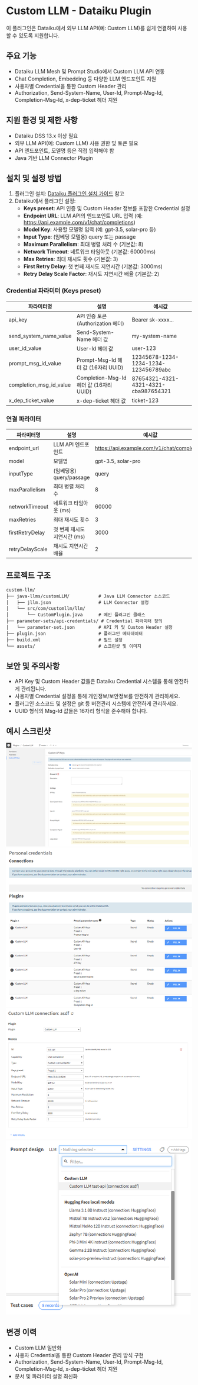 # Custom LLM - Dataiku Plugin

이 플러그인은 Dataiku에서 외부 LLM API(예: Custom LLM)를 쉽게 연결하여 사용할 수 있도록 지원합니다.

## 주요 기능
- Dataiku LLM Mesh 및 Prompt Studio에서 Custom LLM API 연동
- Chat Completion, Embedding 등 다양한 LLM 엔드포인트 지원
- 사용자별 Credential을 통한 Custom Header 관리
- Authorization, Send-System-Name, User-Id, Prompt-Msg-Id, Completion-Msg-Id, x-dep-ticket 헤더 지원

## 지원 환경 및 제한 사항
- Dataiku DSS 13.x 이상 필요
- 외부 LLM API(예: Custom LLM) 사용 권한 및 토큰 필요
- API 엔드포인트, 모델명 등은 직접 입력해야 함
- Java 기반 LLM Connector Plugin

## 설치 및 설정 방법
1. 플러그인 설치: [Dataiku 플러그인 설치 가이드](https://doc.dataiku.com/dss/latest/plugins/installing.html) 참고
2. Dataiku에서 플러그인 설정:
    - **Keys preset**: API 인증 및 Custom Header 정보를 포함한 Credential 설정
    - **Endpoint URL**: LLM API의 엔드포인트 URL 입력 (예: https://api.example.com/v1/chat/completions)
    - **Model Key**: 사용할 모델명 입력 (예: gpt-3.5, solar-pro 등)
    - **Input Type**: (임베딩 모델용) query 또는 passage
    - **Maximum Parallelism**: 최대 병렬 처리 수 (기본값: 8)
    - **Network Timeout**: 네트워크 타임아웃 (기본값: 60000ms)
    - **Max Retries**: 최대 재시도 횟수 (기본값: 3)
    - **First Retry Delay**: 첫 번째 재시도 지연시간 (기본값: 3000ms)
    - **Retry Delay Scale Factor**: 재시도 지연시간 배율 (기본값: 2)

### Credential 파라미터 (Keys preset)
| 파라미터명                | 설명                                    | 예시값                        |
|--------------------------|----------------------------------------|-------------------------------|
| api_key                  | API 인증 토큰 (Authorization 헤더)      | Bearer sk-xxxx...             |
| send_system_name_value   | Send-System-Name 헤더 값               | my-system-name                |
| user_id_value            | User-Id 헤더 값                        | user-123                      |
| prompt_msg_id_value      | Prompt-Msg-Id 헤더 값 (16자리 UUID)    | 12345678-1234-1234-1234-123456789abc |
| completion_msg_id_value  | Completion-Msg-Id 헤더 값 (16자리 UUID) | 87654321-4321-4321-4321-cba987654321 |
| x_dep_ticket_value       | x-dep-ticket 헤더 값                   | ticket-123                    |

### 연결 파라미터
| 파라미터명         | 설명                                 | 예시값                        |
|-------------------|--------------------------------------|-------------------------------|
| endpoint_url      | LLM API 엔드포인트                   | https://api.example.com/v1/chat/completions |
| model             | 모델명                               | gpt-3.5, solar-pro            |
| inputType         | (임베딩용) query/passage             | query                         |
| maxParallelism    | 최대 병렬 처리 수                    | 8                             |
| networkTimeout    | 네트워크 타임아웃 (ms)               | 60000                         |
| maxRetries        | 최대 재시도 횟수                     | 3                             |
| firstRetryDelay   | 첫 번째 재시도 지연시간 (ms)         | 3000                          |
| retryDelayScale   | 재시도 지연시간 배율                  | 2                             |

## 프로젝트 구조
```
custom-llm/
├── java-llms/customLLM/           # Java LLM Connector 소스코드
│   ├── jllm.json                  # LLM Connector 설정
│   └── src/com/customllm/llm/
│       └── CustomPlugin.java      # 메인 플러그인 클래스
├── parameter-sets/api-credentials/ # Credential 파라미터 정의
│   └── parameter-set.json         # API 키 및 Custom Header 설정
├── plugin.json                    # 플러그인 메타데이터
├── build.xml                      # 빌드 설정
└── assets/                        # 스크린샷 및 이미지
```

## 보안 및 주의사항
- API Key 및 Custom Header 값들은 Dataiku Credential 시스템을 통해 안전하게 관리됩니다.
- 사용자별 Credential 설정을 통해 개인정보/보안정보를 안전하게 관리하세요.
- 플러그인 소스코드 및 설정은 git 등 버전관리 시스템에 안전하게 관리하세요.
- UUID 형식의 Msg-Id 값들은 16자리 형식을 준수해야 합니다.

## 예시 스크린샷

![api key preset screenshot](assets/api-key-preset-screenshot.png)
![credentials screenshot](assets/credentials-screenshot.png)
![new custom connection screenshot](assets/new-custom-connection-screenshot.png)
![custom custom connection screenshot](assets/custom-connection.png)

## 변경 이력
- Custom LLM 일반화
- 사용자 Credential을 통한 Custom Header 관리 방식 구현
- Authorization, Send-System-Name, User-Id, Prompt-Msg-Id, Completion-Msg-Id, x-dep-ticket 헤더 지원
- 문서 및 파라미터 설명 최신화 